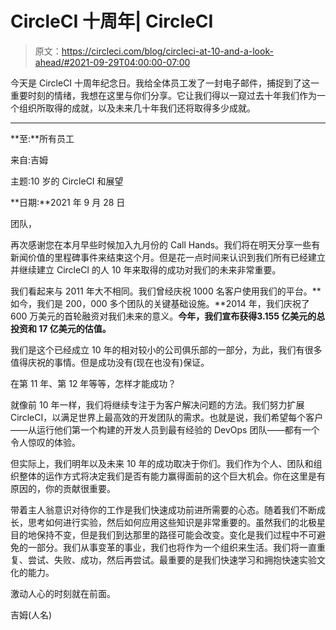 # CircleCI 十周年| CircleCI

> 原文：<https://circleci.com/blog/circleci-at-10-and-a-look-ahead/#2021-09-29T04:00:00-07:00>

今天是 CircleCI 十周年纪念日。我给全体员工发了一封电子邮件，捕捉到了这一重要时刻的情绪，我想在这里与你们分享。它让我们得以一窥过去十年我们作为一个组织所取得的成就，以及未来几十年我们还将取得多少成就。

* * *

**至:**所有员工

来自:吉姆

主题:10 岁的 CircleCI 和展望

**日期:**2021 年 9 月 28 日

团队，

再次感谢您在本月早些时候加入九月份的 Call Hands。我们将在明天分享一些有新闻价值的里程碑事件来结束这个月。但是花一点时间来认识到我们所有已经建立并继续建立 CircleCI 的人 10 年来取得的成功对我们的未来非常重要。

我们看起来与 2011 年大不相同。我们曾经庆祝 1000 名客户使用我们的平台。**如今，我们是 200，000 多个团队的关键基础设施。**2014 年，我们庆祝了 600 万美元的首轮融资对我们未来的意义。**今年，我们宣布获得3.155 亿美元的总投资和 17 亿美元的估值。**

我们是这个已经成立 10 年的相对较小的公司俱乐部的一部分，为此，我们有很多值得庆祝的事情。但是成功没有(现在也没有)保证。

在第 11 年、第 12 年等等，怎样才能成功？

就像前 10 年一样，我们将继续专注于为客户解决问题的方法。我们努力扩展 CircleCI，以满足世界上最高效的开发团队的需求。也就是说，我们希望每个客户——从运行他们第一个构建的开发人员到最有经验的 DevOps 团队——都有一个令人惊叹的体验。

但实际上，我们明年以及未来 10 年的成功取决于你们。我们作为个人、团队和组织整体的运作方式将决定我们是否有能力赢得面前的这个巨大机会。你在这里是有原因的，你的贡献很重要。

带着主人翁意识对待你的工作是我们快速成功前进所需要的心态。随着我们不断成长，思考如何进行实验，然后如何应用这些知识是非常重要的。虽然我们的北极星目的地保持不变，但是我们到达那里的路径可能会改变。变化是我们过程中不可避免的一部分。我们从事变革的事业，我们也将作为一个组织来生活。我们将一直重复、尝试、失败、成功，然后再尝试。最重要的是我们快速学习和拥抱快速实验文化的能力。

激动人心的时刻就在前面。

吉姆(人名)